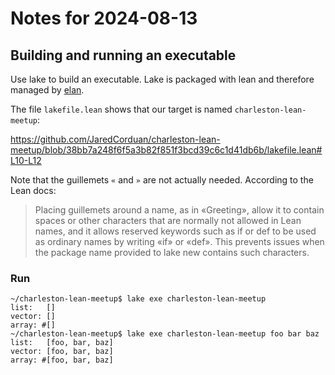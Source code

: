 # Notes for 2024-08-13

## Building and running an executable

Use lake to build an executable.
Lake is packaged with lean and therefore managed by
[elan](https://github.com/leanprover/elan).

The file `lakefile.lean` shows that our target
is named `charleston-lean-meetup`:

https://github.com/JaredCorduan/charleston-lean-meetup/blob/38bb7a248f6f5a3b82f851f3bcd39c6c1d41db6b/lakefile.lean#L10-L12

Note that the guillemets `«` and `»` are not actually needed.
According to the Lean docs:

> Placing guillemets around a name, as in «Greeting», allow it to contain spaces or other characters that are normally not allowed in Lean names, and it allows reserved keywords such as if or def to be used as ordinary names by writing «if» or «def». This prevents issues when the package name provided to lake new contains such characters.

### Run

```shell
~/charleston-lean-meetup$ lake exe charleston-lean-meetup
list:   []
vector: []
array: #[]
~/charleston-lean-meetup$ lake exe charleston-lean-meetup foo bar baz
list:   [foo, bar, baz]
vector: [foo, bar, baz]
array: #[foo, bar, baz]
```
